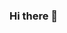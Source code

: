 ### Hi there 👋

<!--
**0xd1912e/0xd1912e** is a ✨ _special_ ✨ repository because its `README.md` (this file) appears on your GitHub profile.

Here are some ideas to get you started:

- 🔭 I’m currently working on Creating bash scripts to help you and make life more conveinent.
- 🌱 I’m currently learning Bash, Python, and trying to learn a bit of GO.
- 👯 I’m looking to collaborate on any project that you wanna work on or add a pull request feel free to do so :)
- 💬 Ask me about What platforms/resources i use to learn all of this?
- 📫 How to reach me: You can reach me on discord @Evann#2007
- 😄 Pronouns: ... He/Him
- ⚡ Fun fact: ... I'm 13 Year's old.
-->
